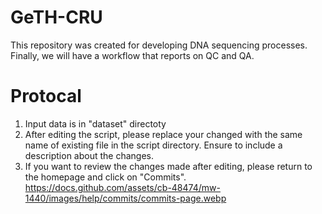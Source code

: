 # GeTH-CRU

  This repository was created for developing DNA sequencing processes. Finally, we will have a workflow that reports on QC and QA.

# Protocal

  1) Input data is in "dataset" directoty
  2) After editing the script, please replace your changed with the same name of existing file in the script directory.
     Ensure to include a description about the changes.  
  3) If you want to review the changes made after editing, please return to the homepage and click on "Commits".
     <https://docs.github.com/assets/cb-48474/mw-1440/images/help/commits/commits-page.webp>
